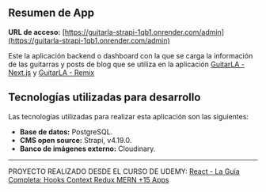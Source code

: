 ## Resumen de App

**URL de acceso:** [https://guitarla-strapi-1qb1.onrender.com/admin](https://guitarla-strapi-1qb1.onrender.com/admin)

Este la aplicación backend o dashboard con la que se carga la información de las guitarras y posts de blog que se utiliza en la aplicación [GuitarLA - Next.js](https://guitarla-next12.vercel.app/) y [GuitarLA - Remix](https://guitarla-remix-app.vercel.app/)

## Tecnologías utilizadas para desarrollo

Las tecnologías utilizadas para realizar esta aplicación son las siguientes:

- **Base de datos:** PostgreSQL.
- **CMS open source:** Strapi, v4.19.0.
- **Banco de imágenes externo:** Cloudinary.

---

PROYECTO REALIZADO DESDE EL CURSO DE UDEMY: [React - La Guía Completa: Hooks Context Redux MERN +15 Apps](https://www.udemy.com/course/react-de-principiante-a-experto-creando-mas-de-10-aplicaciones/)
